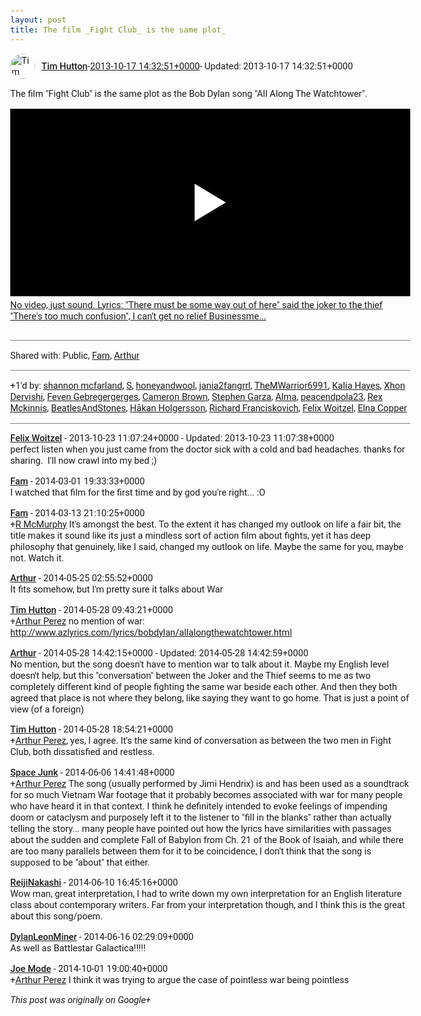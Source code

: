 ```yaml
---
layout: post
title: The film _Fight Club_ is the same plot_
---
```


<html><head><meta charset="utf-8"><title>The film &amp;quot;Fight Club&amp;quot; is the same plot as the Bob Dylan song &amp;quot;...</title><style>body {font: 11pt Roboto, Arial, sans-serif; max-width: 640px; margin: 24px;}.author-photo {border-radius: 50%; margin-right: 10px; width: 40px;}.author {font-weight: 500;}.main-content {margin: 15px 0 15px;}.post-title {font-weight: bold;}.location {display: block; margin-top: 15px;}.location img {float: left; margin-right: 5px; width: 20px;}.media-link {display: inline-block; max-width: 100%; vertical-align: top;}.media-link p {margin-top: 5px; max-height: 4em; overflow: scroll;}.media {max-height: 100vh; max-width: 100%;}.video-placeholder {background: black; display: flex; height: 300px; max-width: 100%; width: 640px;}.play-icon {border-bottom: 30px solid transparent; border-left: 50px solid white; border-top: 30px solid transparent; color: white; margin: auto;}.album {max-height: 800px; overflow: scroll; width: calc(100vw - 48px);}.album .media-link {margin-right: 5px; max-width: 250px;}.album .media {max-height: 250px;}.link-embed {border-top: 1px solid lightgrey; display: block; margin-top: 20px;}.link-embed img {max-width: 100%;}.inline-link-embed {display: block;}.inline-link-embed img {vertical-align: middle;}.link-title {display: inline-block; font-size: medium; font-weight: 300; padding-left: 1em;}.reshare-attribution {display: block; font-weight: bold; margin-bottom: 10px;}.poll-image {margin-bottom: 5px; max-height: 300px; max-width: 500px;}.poll-choice {align-items: center; display: flex; margin-bottom: 5px; max-width: 500px;}.poll-choice-percentage {background-color: lightblue; height: 100%; left: 0; position: absolute; z-index: -1;}.poll-choice-selected {margin-right: 5px;}.poll-choice-results {border: 1px solid lightgray; border-radius: 5px; display: flex; line-height: 40px; overflow: hidden; padding: 0 8px; position: relative;}.poll-choice-results, .poll-choice-description {flex-grow: 1; margin-right: 10px;}.poll-choice-image {width: 100%;}.poll-choice-image, .poll-choice-image img {max-height: 40px; max-width: 100px;}.poll-choice-votes {max-height: 100px; overflow: auto;}.plus-entity-embed {color: black; display: block; text-decoration: none;}.plus-entity-embed-cover-photo {max-height: 300px; max-width: 100%;}.plus-entity-embed-info {padding: 0 1em 1em;}.plus-entity-embed-info h2 {font-weight: 500; margin: 10px 0;}.plus-entity-embed-info p {font-size: small; margin: 0;}.collection-owner-avatar {border-radius: 50%; border: 2px solid white; height: 40px; margin-top: -22px;}.visibility {padding: 1em 0; border-top: 1px solid grey;}.post-activity {padding: 1em 0; border-top: 1px solid grey;}.comments {border-top: 1px solid gray; padding-top: 1em;}.comment + .comment {margin-top: 1em;}.comment .media-link, .comment .inline-link-embed {margin-top: 5px;}</style></head><body><div style="margin-bottom:1em;"><div style="display:flex; align-items:center"><img class="author-photo" src="https://lh4.googleusercontent.com/-epo4ZZKNqEw/AAAAAAAAAAI/AAAAAAAAVSU/qu3LpcHEnoQ/s64-c/photo.jpg" alt="Tim Hutton"><a href="https://plus.google.com/+TimHutton" target="_blank" class="author">Tim Hutton</a> - <a target="_blank" href="https://plus.google.com/+TimHutton/posts/7sk67LMykKH">2013-10-17 14:32:51+0000</a><span> - Updated: 2013-10-17 14:32:51+0000</span></div><div class="main-content">The film &quot;Fight Club&quot; is the same plot as the Bob Dylan song &quot;All Along The Watchtower&quot;.</div><a href="http://www.youtube.com/attribution_link?a=kYGQ8nXmr7sCWbIUIyi9_A&amp;u=/watch?v%3DYanjY9CsPDQ%26feature%3Dshare" target="_blank" class="media-link"><div class="video-placeholder" title="No video, just sound. Lyrics: &quot;There must be some way out of here&quot; said the joker to the thief &quot;There&#39;s too much confusion&quot;, I can&#39;t get no relief Businessme..."><span class="play-icon"></span></div><p>No video, just sound. Lyrics: &quot;There must be some way out of here&quot; said the joker to the thief &quot;There&#39;s too much confusion&quot;, I can&#39;t get no relief Businessme...</p></a></div><div class="visibility">Shared with: Public, <a href="https://plus.google.com/115463936063540773112">Fam</a>, <a href="https://plus.google.com/112328102966990705894">Arthur</a></div><div class="post-activity"><div class="plus-oners">+1'd by: <a href="https://plus.google.com/105154448505462413504">shannon mcfarland</a>, <a href="https://plus.google.com/109069162220391672654">S</a>, <a href="https://plus.google.com/104831528084679176284">honeyandwool</a>, <a href="https://plus.google.com/118438748784303867849">jania2fangrrl</a>, <a href="https://plus.google.com/102755125725486213461">TheMWarrior6991</a>, <a href="https://plus.google.com/+KaliaH">Kalia Hayes</a>, <a href="https://plus.google.com/+JohnDervishi">Xhon Dervishi</a>, <a href="https://plus.google.com/107482093132212409407">Feven Gebregergerges</a>, <a href="https://plus.google.com/+ChizzaGaming">Cameron Brown</a>, <a href="https://plus.google.com/110024806223042463827">Stephen Garza</a>, <a href="https://plus.google.com/116187197824631497403">Alma</a>, <a href="https://plus.google.com/113997964538169795550">peacendpola23</a>, <a href="https://plus.google.com/100579633391914351247">Rex Mckinnis</a>, <a href="https://plus.google.com/114130139956277827826">BeatlesAndStones</a>, <a href="https://plus.google.com/+HåkanHolgersson48">Håkan Holgersson</a>, <a href="https://plus.google.com/108449974271274088084">Richard Franciskovich</a>, <a href="https://plus.google.com/+FelixWoitzel">Felix Woitzel</a>, <a href="https://plus.google.com/106175220722694107032">Elna Copper</a></div></div><div class="comments"><div class="comment"><a target="_blank" href="https://plus.google.com/+FelixWoitzel" class="author">Felix Woitzel</a><span class="time"> - 2013-10-23 11:07:24+0000</span><span> - Updated: 2013-10-23 11:07:38+0000</span><div class="comment-content">perfect listen when you just came from the doctor sick with a cold and bad headaches. thanks for sharing.  I&#39;ll now crawl into my bed ;)</div></div><div class="comment"><a target="_blank" href="https://plus.google.com/115463936063540773112" class="author">Fam</a><span class="time"> - 2014-03-01 19:33:33+0000</span><div class="comment-content">I watched that film for the first time and by god you&#39;re right... :O</div></div><div class="comment"><a target="_blank" href="https://plus.google.com/115463936063540773112" class="author">Fam</a><span class="time"> - 2014-03-13 21:10:25+0000</span><div class="comment-content"><span class="proflinkWrapper"><span class="proflinkPrefix">+</span><a class="proflink bidi_isolate" href="https://plus.google.com/108119429870513612969" oid="108119429870513612969" >R McMurphy</a></span> It&#39;s amongst the best. To the extent it has changed my outlook on life a fair bit, the title makes it sound like its just a mindless sort of action film about fights, yet it has deep philosophy that genuinely, like I said, changed my outlook on life. Maybe the same for you, maybe not. Watch it.</div></div><div class="comment"><a target="_blank" href="https://plus.google.com/112328102966990705894" class="author">Arthur</a><span class="time"> - 2014-05-25 02:55:52+0000</span><div class="comment-content">It fits somehow, but I&#39;m pretty sure it talks about War</div></div><div class="comment"><a target="_blank" href="https://plus.google.com/+TimHutton" class="author">Tim Hutton</a><span class="time"> - 2014-05-28 09:43:21+0000</span><div class="comment-content"><span class="proflinkWrapper"><span class="proflinkPrefix">+</span><a class="proflink bidi_isolate" href="https://plus.google.com/112328102966990705894" oid="112328102966990705894" >Arthur Perez</a></span> no mention of war: <a rel="nofollow" target="_blank" href="http://www.azlyrics.com/lyrics/bobdylan/allalongthewatchtower.html" class="ot-anchor bidi_isolate" jslog="10929; track:click" dir="ltr">http://www.azlyrics.com/lyrics/bobdylan/allalongthewatchtower.html</a></div></div><div class="comment"><a target="_blank" href="https://plus.google.com/112328102966990705894" class="author">Arthur</a><span class="time"> - 2014-05-28 14:42:15+0000</span><span> - Updated: 2014-05-28 14:42:59+0000</span><div class="comment-content">No mention, but the song doesn&#39;t have to mention war to talk about it. Maybe my English level doesn&#39;t help, but this &quot;conversation&quot; between the Joker and the Thief seems to me as two completely different kind of people fighting the same war beside each other. And then they both agreed that place is not where they belong, like saying they want to go home. That is just a point of view (of a foreign)</div></div><div class="comment"><a target="_blank" href="https://plus.google.com/+TimHutton" class="author">Tim Hutton</a><span class="time"> - 2014-05-28 18:54:21+0000</span><div class="comment-content"><span class="proflinkWrapper"><span class="proflinkPrefix">+</span><a class="proflink bidi_isolate" href="https://plus.google.com/112328102966990705894" oid="112328102966990705894" >Arthur Perez</a></span>, yes, I agree. It&#39;s the same kind of conversation as between the two men in Fight Club, both dissatisfied and restless.</div></div><div class="comment"><a target="_blank" href="https://plus.google.com/107945860963633284740" class="author">Space Junk</a><span class="time"> - 2014-06-06 14:41:48+0000</span><div class="comment-content"><span class="proflinkWrapper"><span class="proflinkPrefix">+</span><a class="proflink bidi_isolate" href="https://plus.google.com/112328102966990705894" oid="112328102966990705894" >Arthur Perez</a></span> The song (usually performed by Jimi Hendrix) is and has been used as a soundtrack for so much Vietnam War footage that it probably becomes associated with war for many people who have heard it in that context. I think he definitely intended to evoke feelings of impending doom or cataclysm and purposely left it to the listener to &quot;fill in the blanks&quot; rather than actually telling the story... many people have pointed out how the lyrics have similarities with passages about the sudden and complete Fall of Babylon from Ch. 21 of the Book of Isaiah, and while there are too many parallels between them for it to be coincidence, I don&#39;t think that the song is supposed to be &quot;about&quot; that either.</div></div><div class="comment"><a target="_blank" href="https://plus.google.com/112547148033614513150" class="author">ReijiNakashi</a><span class="time"> - 2014-06-10 16:45:16+0000</span><div class="comment-content">Wow man, great interpretation, I had to write down my own interpretation for an English literature class about contemporary writers. Far from your interpretation though, and I think this is the great about this song/poem.</div></div><div class="comment"><a target="_blank" href="https://plus.google.com/113479405051226279830" class="author">DylanLeonMiner</a><span class="time"> - 2014-06-16 02:29:09+0000</span><div class="comment-content">As well as Battlestar Galactica!!!!!</div></div><div class="comment"><a target="_blank" href="https://plus.google.com/+JoeMode213" class="author">Joe Mode</a><span class="time"> - 2014-10-01 19:00:40+0000</span><div class="comment-content"><span class="proflinkWrapper"><span class="proflinkPrefix">+</span><a class="proflink bidi_isolate" href="https://plus.google.com/112328102966990705894" oid="112328102966990705894" >Arthur Perez</a></span> I think it was trying to argue the case of pointless war being pointless</div></div></div></body></html>

<i>This post was originally on Google+</i>